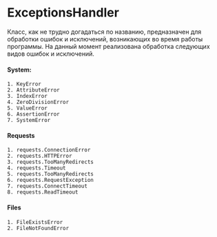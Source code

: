 # ExceptionsHandler

Класс, как не трудно догадаться по названию, предназначен для обработки ошибок
и исключений, возникающих во время работы программы. На данный момент реализована
обработка следующих видов ошибок и исключений.

#### System:
    1. KeyError
    2. AttributeError
    3. IndexError
    4. ZeroDivisionError
    5. ValueError
    6. AssertionError
    7. SystemError

#### Requests
    1. requests.ConnectionError
    2. requests.HTTPError
    3. requests.TooManyRedirects
    4. requests.Timeout
    5. requests.TooManyRedirects
    6. requests.RequestException
    7. requests.ConnectTimeout
    8. requests.ReadTimeout

#### Files
    1. FileExistsError
    2. FileNotFoundError
